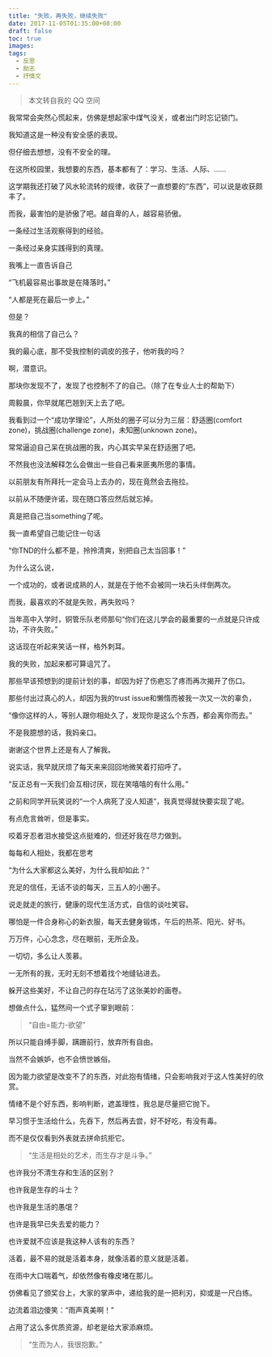 ```yaml
---
title: "失败，再失败，继续失败"
date: 2017-11-05T01:35:00+08:00
draft: false
toc: true
images:
tags: 
  - 反思
  - 励志
  - 抒情文
---
```


> 本文转自我的 QQ 空间

我常常会突然心慌起来，仿佛是想起家中煤气没关，或者出门时忘记锁门。

我知道这是一种没有安全感的表现。

但仔细去想想，没有不安全的理。

在这所校园里，我想要的东西，基本都有了：学习、生活、人际、……

这学期我还打破了风水轮流转的规律，收获了一直想要的“东西”，可以说是收获颇丰了。

而我，最害怕的是骄傲了吧。越自卑的人，越容易骄傲。

一条经过生活观察得到的经验。

一条经过亲身实践得到的真理。

我嘴上一直告诉自己

“飞机最容易出事故是在降落时。”

“人都是死在最后一步上。”

但是？

我真的相信了自己么？

我的最心底，那不受我控制的调皮的孩子，他听我的吗？

啊，潜意识。

那块你发现不了，发现了也控制不了的自己。（除了在专业人士的帮助下）

周毅晨，你早就尾巴翘到天上去了吧。

我看到过一个“成功学理论”，人所处的圈子可以分为三层：舒适圈(comfort zone)，挑战圈(challenge zone)，未知圈(unknown zone)。

常常逼迫自己呆在挑战圈的我，内心其实早呆在舒适圈了吧。

不然我也没法解释怎么会做出一些自己看来匪夷所思的事情。

以前朋友有所拜托一定会马上去办的，现在竟然会去拖拉。

以前从不随便许诺，现在随口答应然后就忘掉。

真是把自己当something了呢。

我一直希望自己能记住一句话

“你TND的什么都不是，拎拎清爽，别把自己太当回事！”

为什么这么说，

一个成功的，或者说成熟的人，就是在于他不会被同一块石头绊倒两次。

而我，最喜欢的不就是失败，再失败吗？

当年高中入学时，铜管乐队老师那句“你们在这儿学会的最重要的一点就是只许成功，不许失败。”

这话现在听起来笑话一样，格外刺耳。

我的失败，加起来都可算诅咒了。

那些早该预想到的提前计划的事，却因为好了伤疤忘了疼而再次揭开了伤口。

那些付出过真心的人，却因为我的trust issue和懒惰而被我一次又一次的辜负，

“像你这样的人，等别人跟你相处久了，发现你是这么个东西，都会离你而去。”

不是我臆想的话，我妈亲口。

谢谢这个世界上还是有人了解我。

说实话，我早就厌烦了每天来来回回地微笑着打招呼了。

“反正总有一天我们会互相讨厌，现在笑嘻嘻的有什么用。”

之前和同学开玩笑说的“一个人病死了没人知道”，我真觉得就快要实现了呢。

有点危言耸听，但是事实。

咬着牙忍者泪水接受这点挺难的，但还好我在尽力做到。

每每和人相处，我都在思考

“为什么大家都这么美好，为什么我却如此？”

充足的信任，无话不谈的每天，三五人的小圈子。

说走就走的旅行，健康的现代生活方式，自信的谈吐笑容。

哪怕是一件合身称心的新衣服，每天去健身锻炼，午后的热茶、阳光、好书。

万万件，心心念念，尽在眼前，无所企及。

一切切，多么让人羡慕。

一无所有的我，无时无刻不想着找个地缝钻进去。

躲开这些美好，不让自己的存在玷污了这张美妙的画卷。

想做点什么，猛然间一个式子窜到眼前：

> “自由=能力-欲望”

所以只能自缚手脚，蹒跚前行，放弃所有自由。

当然不会嫉妒，也不会愤世嫉俗。

因为能力欲望是改变不了的东西，对此抱有情绪，只会影响我对于这人性美好的欣赏。

情绪不是个好东西，影响判断，遮盖理性，我总是尽量把它抛下。

早习惯于生活给什么，先吞下，然后再去尝，好不好吃，有没有毒。

而不是仅仅看到外表就去拼命抗拒它。

> “生活是相处的艺术，而生存才是斗争。”

也许我分不清生存和生活的区别？

也许我是生存的斗士？

也许我是生活的愚氓？

也许是我早已失去爱的能力？

也许爱就不应该是我这种人该有的东西？

活着，最不易的就是活着本身，就像活着的意义就是活着。

在雨中大口喘着气，却依然像有橡皮堵在那儿。

仿佛看见了颁奖台上，大家的掌声中，递给我的是一把利刃，抑或是一尺白练。

边流着泪边傻笑：“雨声真美啊！”

占用了这么多优质资源，却老是给大家添麻烦。

> “生而为人，我很抱歉。”